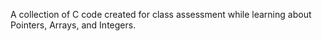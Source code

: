 A collection of C code created for class assessment while learning about Pointers, Arrays, and Integers. 
